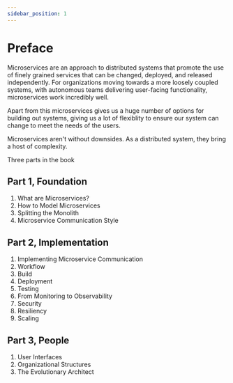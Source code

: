 ```yaml
---
sidebar_position: 1
---
```


# Preface

Microservices are an approach to distributed systems that promote the use of finely grained services that can be changed, deployed, and released independently. For organizations moving towards a more loosely coupled systems, with autonomous teams delivering user-facing functionality, microservices work incredibly well.

Apart from this microservices gives us a huge number of options for building out systems, giving us a lot of flexiblity to ensure our system can change to meet the needs of the users.

Microservices aren't without downsides. As a distributed system, they bring a host of complexity.

Three parts in the book

## Part 1, Foundation

1) What are Microservices?
2) How to Model Microservices
3) Splitting the Monolith
4) Microservice Communication Style

## Part 2, Implementation

1) Implementing Microservice Communication
2) Workflow
3) Build
4) Deployment
5) Testing
6) From Monitoring to Observability
7) Security
8) Resiliency
9) Scaling

## Part 3, People

1) User Interfaces
2) Organizational Structures
3) The Evolutionary Architect
